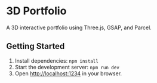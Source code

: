 # 3D Portfolio

A 3D interactive portfolio using Three.js, GSAP, and Parcel.

## Getting Started
1. Install dependencies: `npm install`
2. Start the development server: `npm run dev`
3. Open [http://localhost:1234](http://localhost:1234) in your browser.